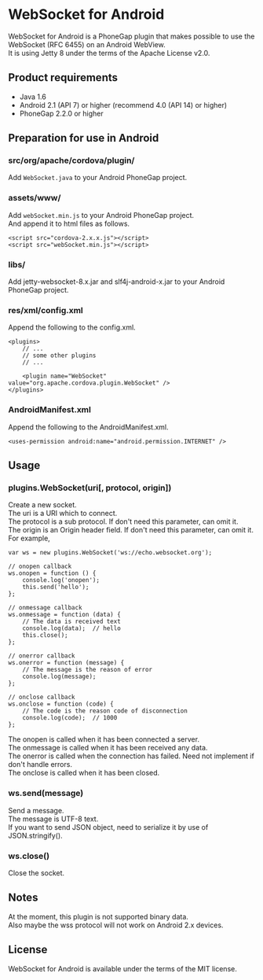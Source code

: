 # WebSocket for Android
WebSocket for Android is a PhoneGap plugin that makes possible to use the WebSocket (RFC 6455) on an Android WebView.  
It is using Jetty 8 under the terms of the Apache License v2.0.  

## Product requirements
 - Java 1.6  
 - Android 2.1 (API 7) or higher (recommend 4.0 (API 14) or higher)  
 - PhoneGap 2.2.0 or higher  

## Preparation for use in Android
### src/org/apache/cordova/plugin/
Add `WebSocket.java` to your Android PhoneGap project.  

### assets/www/
Add `webSocket.min.js` to your Android PhoneGap project.  
And append it to html files as follows.  

    <script src="cordova-2.x.x.js"></script>
    <script src="webSocket.min.js"></script>

### libs/
Add jetty-websocket-8.x.jar and slf4j-android-x.jar to your Android PhoneGap project.  

### res/xml/config.xml
Append the following to the config.xml.  

    <plugins>
        // ...
        // some other plugins
        // ...

        <plugin name="WebSocket" value="org.apache.cordova.plugin.WebSocket" />
    </plugins>

### AndroidManifest.xml
Append the following to the AndroidManifest.xml.  

    <uses-permission android:name="android.permission.INTERNET" />

## Usage
### plugins.WebSocket(uri[, protocol, origin])
Create a new socket.  
The uri is a URI which to connect.  
The protocol is a sub protocol. If don't need this parameter, can omit it.  
The origin is an Origin header field. If don't need this parameter, can omit it.  
For example,  

    var ws = new plugins.WebSocket('ws://echo.websocket.org');

    // onopen callback
    ws.onopen = function () {
        console.log('onopen');
        this.send('hello');
    };

    // onmessage callback
    ws.onmessage = function (data) {
        // The data is received text
        console.log(data);  // hello
        this.close();
    };

    // onerror callback
    ws.onerror = function (message) {
        // The message is the reason of error
        console.log(message);
    };

    // onclose callback
    ws.onclose = function (code) {
        // The code is the reason code of disconnection
        console.log(code);  // 1000
    };

The onopen is called when it has been connected a server.  
The onmessage is called when it has been received any data.  
The onerror is called when the connection has failed. Need not implement if don't handle errors.  
The onclose is called when it has been closed.  

### ws.send(message)
Send a message.  
The message is UTF-8 text.  
If you want to send JSON object, need to serialize it by use of JSON.stringify().  

### ws.close()
Close the socket.  

## Notes
At the moment, this plugin is not supported binary data.  
Also maybe the wss protocol will not work on Android 2.x devices.  

## License
WebSocket for Android is available under the terms of the MIT license.  
